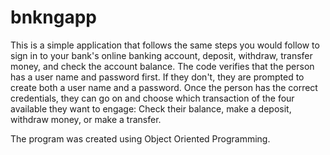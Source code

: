 # bnkngapp

This is a simple application that follows the same steps you would follow to sign in to your bank's online banking account, deposit, withdraw, transfer money, and check the account balance. The code verifies that the person has a user name and password first. If they don't, they are prompted to create both a user name and a password. Once the person has the correct credentials, they can go on and choose which transaction of the four available they want to engage: Check their balance, make a deposit, withdraw money, or make a transfer.

The program was created using Object Oriented Programming.
